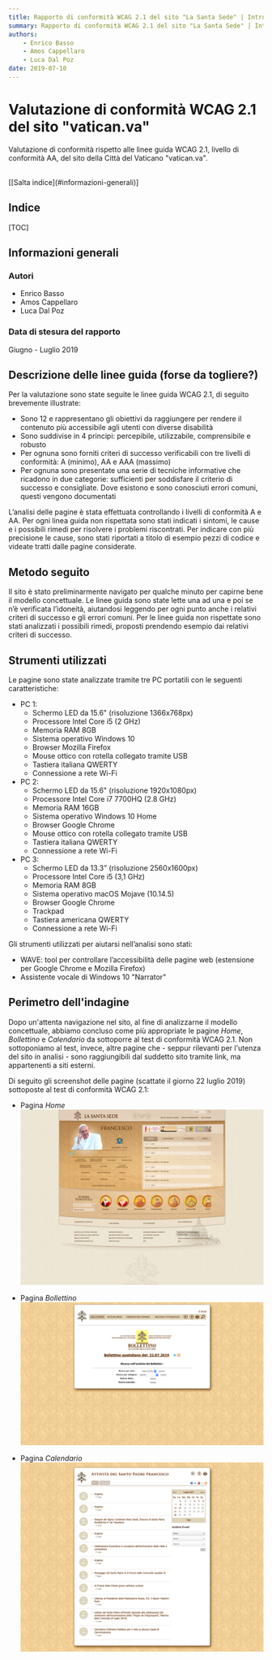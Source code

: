 ```yaml
---
title: Rapporto di conformità WCAG 2.1 del sito "La Santa Sede" | Introduzione
summary: Rapporto di conformità WCAG 2.1 del sito "La Santa Sede" | Introduzione.
authors:
    - Enrico Basso
    - Amos Cappellaro
    - Luca Dal Poz
date: 2019-07-10
---
```


# Valutazione di conformità WCAG 2.1 del sito "vatican.va"

Valutazione di conformità rispetto alle linee guida WCAG 2.1, livello di conformità AA, del sito della Città del Vaticano "vatican.va".

<br>
[[Salta indice](#informazioni-generali)]

## Indice

[TOC]

## Informazioni generali

### Autori

- Enrico Basso
- Amos Cappellaro
- Luca Dal Poz

### Data di stesura del rapporto

Giugno - Luglio 2019

## Descrizione delle linee guida (forse da togliere?)

Per la valutazione sono state seguite le linee guida WCAG 2.1, di seguito brevemente illustrate:

- Sono 12 e rappresentano gli obiettivi da raggiungere per rendere il contenuto più accessibile agli utenti con diverse disabilità
- Sono suddivise in 4 principi: percepibile, utilizzabile, comprensibile e robusto
- Per ognuna sono forniti criteri di successo verificabili con tre livelli di conformità: A (minimo), AA e AAA (massimo)
- Per ognuna sono presentate una serie di tecniche informative che ricadono in due categorie: sufficienti per soddisfare il criterio di successo e consigliate. Dove esistono e sono conosciuti errori comuni, questi vengono documentati

L’analisi delle pagine è stata effettuata controllando i livelli di conformità A e AA.
Per ogni linea guida non rispettata sono stati indicati i sintomi, le cause e i possibili rimedi per risolvere i problemi riscontrati. Per indicare con più precisione le cause, sono stati riportati a titolo di esempio pezzi di codice e videate tratti dalle pagine considerate.

## Metodo seguito

Il sito è stato preliminarmente navigato per qualche minuto per capirne bene il modello concettuale. Le linee guida sono state lette una ad una e poi se n’è verificata l’idoneità, aiutandosi leggendo per ogni punto anche i relativi criteri di successo e gli errori comuni. Per le linee guida non rispettate sono stati analizzati i possibili rimedi, proposti prendendo esempio dai relativi criteri di successo.

## Strumenti utilizzati

Le pagine sono state analizzate tramite tre PC portatili con le seguenti caratteristiche:

- PC 1:
    - Schermo LED da 15.6" (risoluzione 1366x768px)
    - Processore Intel Core i5 (2 GHz)
    - Memoria RAM 8GB
    - Sistema operativo Windows 10
    - Browser Mozilla Firefox
    - Mouse ottico con rotella collegato tramite USB
    - Tastiera italiana QWERTY
    - Connessione a rete Wi-Fi
- PC 2:
    - Schermo LED da 15.6" (risoluzione 1920x1080px)
    - Processore Intel Core i7 7700HQ (2.8 GHz)
    - Memoria RAM 16GB
    - Sistema operativo Windows 10 Home
    - Browser Google Chrome
    - Mouse ottico con rotella collegato tramite USB
    - Tastiera italiana QWERTY
    - Connessione a rete Wi-Fi
- PC 3:
    - Schermo LED da 13.3” (risoluzione 2560x1600px)
    - Processore Intel Core i5 (3,1 GHz)
    - Memoria RAM 8GB
    - Sistema operativo macOS Mojave (10.14.5)
    - Browser Google Chrome
    - Trackpad
    - Tastiera americana QWERTY
    - Connessione a rete Wi-Fi

Gli strumenti utilizzati per aiutarsi nell’analisi sono stati:

- WAVE: tool per controllare l’accessibilità delle pagine web (estensione per Google Chrome e Mozilla Firefox)
- Assistente vocale di Windows 10 "Narrator"

## Perimetro dell'indagine

Dopo un'attenta navigazione nel sito, al fine di analizzarne il modello concettuale, abbiamo concluso come più appropriate le pagine *Home*, *Bollettino* e *Calendario* da sottoporre al test di conformità WCAG 2.1. Non sottoponiamo al test, invece, altre pagine che - seppur rilevanti per l'utenza del sito in analisi - sono raggiungibili dal suddetto sito tramite link, ma appartenenti a siti esterni.  

Di seguito gli screenshot delle pagine (scattate il giorno 22 luglio 2019) sottoposte al test di conformità WCAG 2.1:  

- Pagina *Home*
![Pagina home](img/home.png)

- Pagina *Bollettino*
![Pagina bollettino](img/bollettino.png)

- Pagina *Calendario*
![Pagina calendario](img/calendario.png)
